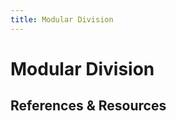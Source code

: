 ```yaml
---
title: Modular Division
---
```

Modular Division
================


References & Resources
----------------------

